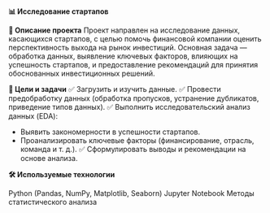 **📊 Исследование стартапов**

**📌 Описание проекта**
Проект направлен на исследование данных, касающихся стартапов, с целью помочь финансовой компании оценить перспективность выхода на рынок инвестиций.
Основная задача — обработка данных, выявление ключевых факторов, влияющих на успешность стартапов, и предоставление рекомендаций для принятия обоснованных инвестиционных решений.

**🎯 Цели и задачи**
✅ Загрузить и изучить данные.
✅ Провести предобработку данных (обработка пропусков, устранение дубликатов, приведение типов данных).
✅ Выполнить исследовательский анализ данных (EDA):
  - Выявить закономерности в успешности стартапов.
  - Проанализировать ключевые факторы (финансирование, отрасль, команда и т. д.).
✅ Сформулировать выводы и рекомендации на основе анализа.

**🛠 Используемые технологии**

Python (Pandas, NumPy, Matplotlib, Seaborn)
Jupyter Notebook
Методы статистического анализа

